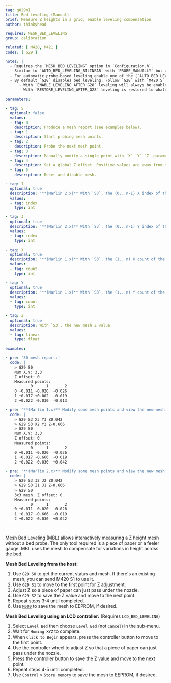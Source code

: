 ```yaml
---
tag: g029m1
title: Bed Leveling (Manual)
brief: Measure Z heights in a grid, enable leveling compensation
author: thinkyhead

requires: MESH_BED_LEVELING
group: calibration

related: [ M420, M421 ]
codes: [ G29 ]

notes: |
  - Requires the `MESH_BED_LEVELING` option in `Configuration.h`.
  - Similar to `AUTO_BED_LEVELING_BILINEAR` with `PROBE_MANUALLY` but uses less SRAM.
  - For automatic probe-based leveling enable one of the [`AUTO_BED_LEVELING_*`](/docs/configuration/configuration.html#bed-leveling) options instead.
  - By default `G28` disables bed leveling. Follow `G28` with `M420 S` to turn leveling on.
      - With `ENABLE_LEVELING_AFTER_G28` leveling will always be enabled after `G28`.
      - With `RESTORE_LEVELING_AFTER_G28` leveling is restored to whatever state it was in before `G28`.

parameters:

- tag: S
  optional: false
  values:
  - tag: 0
    description: Produce a mesh report (see examples below).
  - tag: 1
    description: Start probing mesh points.
  - tag: 2
    description: Probe the next mesh point.
  - tag: 3
    description: Manually modify a single point with `X` `Y` `Z` parameters. (See also [`M421`](/docs/gcode/M421.html).)
  - tag: 4
    description: Set a global Z offset. Positive values are away from the bed; negative values are closer.
  - tag: 5
    description: Reset and disable mesh.

- tag: I
  optional: true
  description: '**(Marlin 2.x)** With `S3`, the (0...n-1) X index of the mesh value to modify.'
  values:
  - tag: index
    type: int

- tag: J
  optional: true
  description: '**(Marlin 2.x)** With `S3`, the (0...n-1) Y index of the mesh value to modify.'
  values:
  - tag: index
    type: int

- tag: X
  optional: true
  description: '**(Marlin 1.x)** With `S3`, the (1...n) X count of the mesh value to modify.'
  values:
  - tag: count
    type: int

- tag: Y
  optional: true
  description: '**(Marlin 1.x)** With `S3`, the (1...n) Y count of the mesh value to modify.'
  values:
  - tag: count
    type: int

- tag: Z
  optional: true
  description: With `S3`, the new mesh Z value.
  values:
  - tag: linear
    type: float

examples:

- pre: 'S0 mesh report:'
  code: |
    > G29 S0
    Num X,Y: 3,3
    Z offset: 0
    Measured points:
           0      1       2
    0 +0.011 -0.020  -0.026
    1 +0.017 +0.002  -0.019
    2 +0.022 -0.030  -0.013

- pre: '**(Marlin 1.x)** Modify some mesh points and view the new mesh:'
  code: |
    > G29 S3 X3 Y3 Z0.042
    > G29 S3 X2 Y2 Z-0.666
    > G29 S0
    Num X,Y: 3,3
    Z offset: 0
    Measured points:
           0      1       2
    0 +0.011 -0.020  -0.026
    1 +0.017 -0.666  -0.019
    2 +0.022 -0.030  +0.042

- pre: '**(Marlin 2.x)** Modify some mesh points and view the new mesh:'
  code: |
    > G29 S3 I2 J2 Z0.042
    > G29 S3 I1 J1 Z-0.666
    > G29 S0
    3x3 mesh. Z offset: 0
    Measured points:
           0      1       2
    0 +0.011 -0.020  -0.026
    1 +0.017 -0.666  -0.019
    2 +0.022 -0.030  +0.042

---
```


Mesh Bed Leveling (MBL) allows interactively measuring a Z height mesh without a bed probe. The only tool required is a piece of paper or a feeler gauge. MBL uses the mesh to compensate for variations in height across the bed.

**Mesh Bed Leveling from the host:**

1. Use `G29 S0` to get the current status and mesh. If there's an existing mesh, you can send M420 S1 to use it.
2. Use `G29 S1` to move to the first point for Z adjustment.
3. Adjust Z so a piece of paper can just pass under the nozzle.
4. Use `G29 S2` to save the Z value and move to the next point.
5. Repeat steps 3-4 until completed.
6. Use [`M500`](/docs/gcode/M500.html) to save the mesh to EEPROM, if desired.

**Mesh Bed Leveling using an LCD controller:** (Requires `LCD_BED_LEVELING`)

1. Select `Level Bed` then choose `Level Bed` (not `Cancel`) in the sub-menu.
2. Wait for `Homing XYZ` to complete.
3. When `Click to Begin` appears, press the controller button to move to the first point.
4. Use the controller wheel to adjust Z so that a piece of paper can just pass under the nozzle.
5. Press the controller button to save the Z value and move to the next point.
6. Repeat steps 4-5 until completed.
7. Use `Control` > `Store memory` to save the mesh to EEPROM, if desired.
